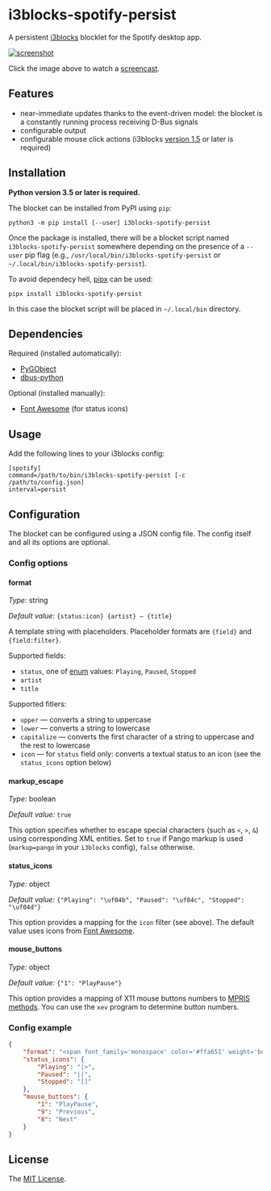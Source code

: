 # i3blocks-spotify-persist

A persistent [i3blocks][i3blocks] blocklet for the Spotify desktop app.

[![screenshot][screenshot]][screencast]

Click the image above to watch a [screencast][screencast].


## Features

* near-immediate updates thanks to the event-driven model: the blocket is a constantly running process receiving D-Bus signals
* configurable output
* configurable mouse click actions (i3blocks [version 1.5][i3blocks-1.5] or later is required)


## Installation

**Python version 3.5 or later is required.**

The blocket can be installed from PyPI using `pip`:

```shell
python3 -m pip install [--user] i3blocks-spotify-persist
```

Once the package is installed, there will be a blocket script named `i3blocks-spotify-persist` somewhere depending on the presence of a `--user` pip flag (e.g., `/usr/local/bin/i3blocks-spotify-persist` or `~/.local/bin/i3blocks-spotify-persist`).

To avoid dependecy hell, [pipx][pipx] can be used:

```shell
pipx install i3blocks-spotify-persist
```

In this case the blocket script will be placed in `~/.local/bin` directory.


## Dependencies

Required (installed automatically):
  * [PyGObject][pygobject]
  * [dbus-python][dbus-python]

Optional (installed manually):
  * [Font Awesome][font-awesome] (for status icons)


## Usage

Add the following lines to your i3blocks config:

```
[spotify]
command=/path/to/bin/i3blocks-spotify-persist [-c /path/to/config.json]
interval=persist
```


## Configuration

The blocket can be configured using a JSON config file. The config itself and all its options are optional.

### Config options

#### format

*Type:* string

*Default value:* `{status:icon} {artist} — {title}`

A template string with placeholders. Placeholder formats are `{field}` and `{field:filter}`.

Supported fields:

  * `status`, one of [enum][mpris-playbackstatus-type] values: `Playing`, `Paused`, `Stopped`
  * `artist`
  * `title`

Supported fitlers:

  * `upper` — converts a string to uppercase
  * `lower` — converts a string to lowercase
  * `capitalize` — converts the first character of a string to uppercase and the rest to lowercase
  * `icon` — for `status` field only: converts a textual status to an icon (see the `status_icons` option below)

#### markup_escape

*Type:* boolean

*Default value:* `true`

This option specifies whether to escape special characters (such as `<`, `>`, `&`) using corresponding XML entities. Set to `true` if Pango markup is used (`markup=pango` in your `i3blocks` config), `false` otherwise.

#### status_icons

*Type:* object

*Default value:* `{"Playing": "\uf04b", "Paused": "\uf04c", "Stopped": "\uf04d"}`

This option provides a mapping for the `icon` filter (see above). The default value uses icons from [Font Awesome][font-awesome].

#### mouse_buttons

*Type:* object

*Default value:* `{"1": "PlayPause"}`

This option provides a mapping of X11 mouse buttons numbers to [MPRIS methods][mpris-methods]. You can use the `xev` program to determine button numbers.

### Config example

```json
{
    "format": "<span font_family='monospace' color='#ffa651' weight='bold'>{status:icon} {status:upper}</span> <span color='#72bf44' weight='bold'>{artist}</span><span color='#ffa651'>᛫</span><span color='#b2d235'>{title}</span>",
    "status_icons": {
        "Playing": "|>",
        "Paused": "||",
        "Stopped": "[]"
    },
    "mouse_buttons": {
        "1": "PlayPause",
        "9": "Previous",
        "8": "Next"
    }
}

```


## License

The [MIT License][license].


[screenshot]: https://tinystash.undef.im/il/3wQUgnuCRyADYHZ4Vi6qN29p65njk1DdsjUu5WePUBNmUak7Z9y6CqNRnEzMN2pVBVsZvBDJ9GDyJUGGYd3Fgbqd.png
[screencast]: https://tinystash.undef.im/il/2Xscwkh3rAhw2iqSr9XxJ2Meph57eXiHwkkWiAgroiuGPXB9fYnPJqgdYR7nR4B9U5hHvxxGtr8Sc3QaquwjHT38.mp4
[license]: https://github.com/un-def/i3blocks-spotify-persist/blob/master/LICENSE
[i3blocks]: https://github.com/vivien/i3blocks
[i3blocks-1.5]: https://github.com/vivien/i3blocks/releases/tag/1.5
[dbus-python]: https://dbus.freedesktop.org/doc/dbus-python/
[pygobject]: https://pygobject.readthedocs.io/en/latest/
[font-awesome]: https://fontawesome.com/
[pipx]: https://pipxproject.github.io/pipx/
[mpris-playbackstatus-type]: https://specifications.freedesktop.org/mpris-spec/2.2/Player_Interface.html#Enum:Playback_Status
[mpris-methods]: https://specifications.freedesktop.org/mpris-spec/2.2/Player_Interface.html#methods
